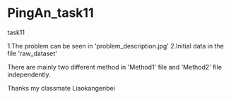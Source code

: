 # PingAn_task11
task11

1.The problem can be seen in 'problem_description.jpg'
2.Initial data in the file 'raw_dataset'

There are mainly two different method in 'Method1' file and 'Method2' file independently.

Thanks my classmate Liaokangenbei
